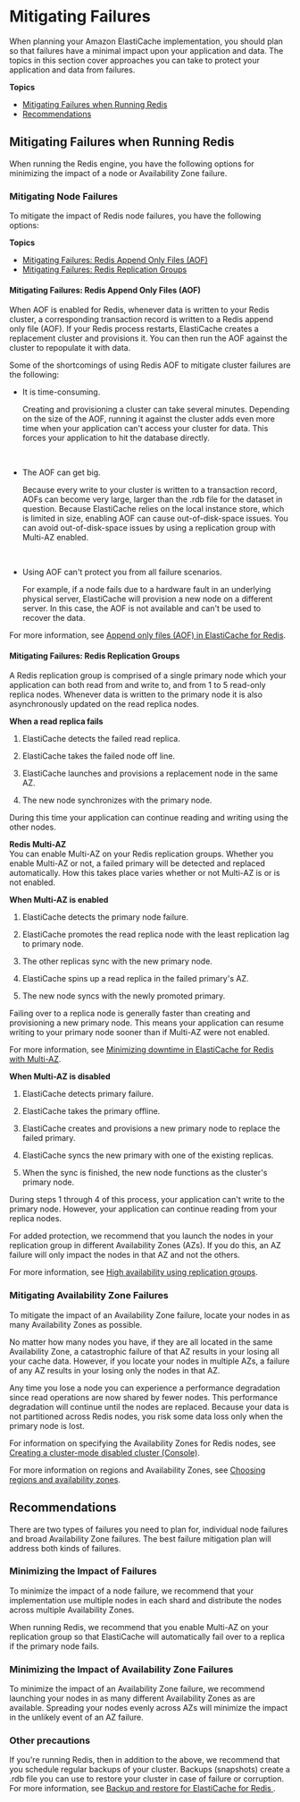 # Mitigating Failures<a name="FaultTolerance"></a>

When planning your Amazon ElastiCache implementation, you should plan so that failures have a minimal impact upon your application and data\. The topics in this section cover approaches you can take to protect your application and data from failures\.

**Topics**
+ [Mitigating Failures when Running Redis](#FaultTolerance.Redis)
+ [Recommendations](#FaultTolerance.Recommendations)

## Mitigating Failures when Running Redis<a name="FaultTolerance.Redis"></a>

When running the Redis engine, you have the following options for minimizing the impact of a node or Availability Zone failure\.

### Mitigating Node Failures<a name="FaultTolerance.Redis.Cluster"></a>

To mitigate the impact of Redis node failures, you have the following options:

**Topics**
+ [Mitigating Failures: Redis Append Only Files \(AOF\)](#FaultTolerance.Redis.Cluster.AOF)
+ [Mitigating Failures: Redis Replication Groups](#FaultTolerance.Redis.Cluster.Replication)

#### Mitigating Failures: Redis Append Only Files \(AOF\)<a name="FaultTolerance.Redis.Cluster.AOF"></a>

When AOF is enabled for Redis, whenever data is written to your Redis cluster, a corresponding transaction record is written to a Redis append only file \(AOF\)\. If your Redis process restarts, ElastiCache creates a replacement cluster and provisions it\. You can then run the AOF against the cluster to repopulate it with data\.

Some of the shortcomings of using Redis AOF to mitigate cluster failures are the following:
+ It is time\-consuming\.

  Creating and provisioning a cluster can take several minutes\. Depending on the size of the AOF, running it against the cluster adds even more time when your application can't access your cluster for data\. This forces your application to hit the database directly\.

   
+ The AOF can get big\.

  Because every write to your cluster is written to a transaction record, AOFs can become very large, larger than the \.rdb file for the dataset in question\. Because ElastiCache relies on the local instance store, which is limited in size, enabling AOF can cause out\-of\-disk\-space issues\. You can avoid out\-of\-disk\-space issues by using a replication group with Multi\-AZ enabled\.

   
+ Using AOF can't protect you from all failure scenarios\.

  For example, if a node fails due to a hardware fault in an underlying physical server, ElastiCache will provision a new node on a different server\. In this case, the AOF is not available and can't be used to recover the data\.

For more information, see [Append only files \(AOF\) in ElastiCache for Redis](RedisAOF.md)\.

#### Mitigating Failures: Redis Replication Groups<a name="FaultTolerance.Redis.Cluster.Replication"></a>

A Redis replication group is comprised of a single primary node which your application can both read from and write to, and from 1 to 5 read\-only replica nodes\. Whenever data is written to the primary node it is also asynchronously updated on the read replica nodes\. 

**When a read replica fails**

1. ElastiCache detects the failed read replica\.

1. ElastiCache takes the failed node off line\.

1. ElastiCache launches and provisions a replacement node in the same AZ\.

1. The new node synchronizes with the primary node\.

During this time your application can continue reading and writing using the other nodes\.

**Redis Multi\-AZ**  
You can enable Multi\-AZ on your Redis replication groups\. Whether you enable Multi\-AZ or not, a failed primary will be detected and replaced automatically\. How this takes place varies whether or not Multi\-AZ is or is not enabled\.

**When Multi\-AZ is enabled**

1. ElastiCache detects the primary node failure\.

1. ElastiCache promotes the read replica node with the least replication lag to primary node\.

1. The other replicas sync with the new primary node\.

1. ElastiCache spins up a read replica in the failed primary's AZ\.

1. The new node syncs with the newly promoted primary\.

Failing over to a replica node is generally faster than creating and provisioning a new primary node\. This means your application can resume writing to your primary node sooner than if Multi\-AZ were not enabled\.

For more information, see [Minimizing downtime in ElastiCache for Redis with Multi\-AZ](AutoFailover.md)\.

**When Multi\-AZ is disabled**

1. ElastiCache detects primary failure\.

1. ElastiCache takes the primary offline\.

1. ElastiCache creates and provisions a new primary node to replace the failed primary\.

1. ElastiCache syncs the new primary with one of the existing replicas\.

1. When the sync is finished, the new node functions as the cluster's primary node\.

During steps 1 through 4 of this process, your application can't write to the primary node\. However, your application can continue reading from your replica nodes\.

For added protection, we recommend that you launch the nodes in your replication group in different Availability Zones \(AZs\)\. If you do this, an AZ failure will only impact the nodes in that AZ and not the others\.

For more information, see [High availability using replication groups](Replication.md)\.

### Mitigating Availability Zone Failures<a name="FaultTolerance.Redis.AZ"></a>

To mitigate the impact of an Availability Zone failure, locate your nodes in as many Availability Zones as possible\.

No matter how many nodes you have, if they are all located in the same Availability Zone, a catastrophic failure of that AZ results in your losing all your cache data\. However, if you locate your nodes in multiple AZs, a failure of any AZ results in your losing only the nodes in that AZ\. 

Any time you lose a node you can experience a performance degradation since read operations are now shared by fewer nodes\. This performance degradation will continue until the nodes are replaced\. Because your data is not partitioned across Redis nodes, you risk some data loss only when the primary node is lost\.

For information on specifying the Availability Zones for Redis nodes, see [Creating a cluster\-mode disabled cluster \(Console\)](Clusters.Create.CON.Redis.md)\.

For more information on regions and Availability Zones, see [Choosing regions and availability zones](RegionsAndAZs.md)\.

## Recommendations<a name="FaultTolerance.Recommendations"></a>

There are two types of failures you need to plan for, individual node failures and broad Availability Zone failures\. The best failure mitigation plan will address both kinds of failures\.

### Minimizing the Impact of Failures<a name="FaultTolerance.Recommendations.NodeFailure"></a>

To minimize the impact of a node failure, we recommend that your implementation use multiple nodes in each shard and distribute the nodes across multiple Availability Zones\.

When running Redis, we recommend that you enable Multi\-AZ on your replication group so that ElastiCache will automatically fail over to a replica if the primary node fails\.

### Minimizing the Impact of Availability Zone Failures<a name="FaultTolerance.Recommendations.AZFailure"></a>

To minimize the impact of an Availability Zone failure, we recommend launching your nodes in as many different Availability Zones as are available\. Spreading your nodes evenly across AZs will minimize the impact in the unlikely event of an AZ failure\.

### Other precautions<a name="FaultTolerance.Recommendations.Other"></a>

If you're running Redis, then in addition to the above, we recommend that you schedule regular backups of your cluster\. Backups \(snapshots\) create a \.rdb file you can use to restore your cluster in case of failure or corruption\. For more information, see [Backup and restore for ElastiCache for Redis ](backups.md)\.
